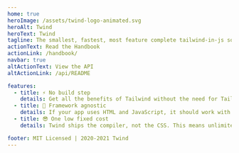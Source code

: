 ```yaml
---
home: true
heroImage: /assets/twind-logo-animated.svg
heroAlt: Twind
heroText: Twind
tagline: The smallest, fastest, most feature complete tailwind-in-js solution in existence
actionText: Read the Handbook
actionLink: /handbook/
navbar: true
altActionText: View the API
altActionLink: /api/README

features:
  - title: ⚡️ No build step
    details: Get all the benefits of Tailwind without the need for Tailwind, PostCSS, configuration, purging, or autoprefixing.
  - title: 🚀 Framework agnostic
    details: If your app uses HTML and JavaScript, it should work with Twind. This goes for server-rendered apps too.
  - title: 😎 One low fixed cost
    details: Twind ships the compiler, not the CSS. This means unlimited styles and variants for one low fixed cost of ~12kB.

footer: MIT Licensed | 2020-2021 Twind
---
```

